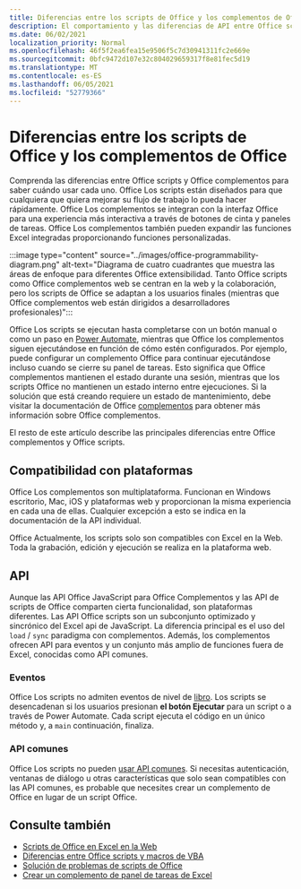 ```yaml
---
title: Diferencias entre los scripts de Office y los complementos de Office
description: El comportamiento y las diferencias de API entre Office scripts y Office complementos.
ms.date: 06/02/2021
localization_priority: Normal
ms.openlocfilehash: 46f5f2ea6fea15e9506f5c7d30941311fc2e669e
ms.sourcegitcommit: 0bfc9472d107e32c804029659317f8e81fec5d19
ms.translationtype: MT
ms.contentlocale: es-ES
ms.lasthandoff: 06/05/2021
ms.locfileid: "52779366"
---
```

# <a name="differences-between-office-scripts-and-office-add-ins"></a>Diferencias entre los scripts de Office y los complementos de Office

Comprenda las diferencias entre Office scripts y Office complementos para saber cuándo usar cada uno. Office Los scripts están diseñados para que cualquiera que quiera mejorar su flujo de trabajo lo pueda hacer rápidamente. Office Los complementos se integran con la interfaz Office para una experiencia más interactiva a través de botones de cinta y paneles de tareas. Office Los complementos también pueden expandir las funciones Excel integradas proporcionando funciones personalizadas.

:::image type="content" source="../images/office-programmability-diagram.png" alt-text="Diagrama de cuatro cuadrantes que muestra las áreas de enfoque para diferentes Office extensibilidad. Tanto Office scripts como Office complementos web se centran en la web y la colaboración, pero los scripts de Office se adaptan a los usuarios finales (mientras que Office complementos web están dirigidos a desarrolladores profesionales)":::

Office Los scripts se ejecutan hasta completarse con un botón manual o como un paso en [Power Automate](https://flow.microsoft.com/), mientras que Office los complementos siguen ejecutándose en función de cómo estén configurados. Por ejemplo, puede configurar un complemento Office para continuar ejecutándose incluso cuando se cierre su panel de tareas. Esto significa que Office complementos mantienen el estado durante una sesión, mientras que los scripts Office no mantienen un estado interno entre ejecuciones. Si la solución que está creando requiere un estado de mantenimiento, debe visitar la documentación de Office [complementos](/office/dev/add-ins) para obtener más información sobre Office complementos.

El resto de este artículo describe las principales diferencias entre Office complementos y Office scripts.

## <a name="platform-support"></a>Compatibilidad con plataformas

Office Los complementos son multiplataforma. Funcionan en Windows escritorio, Mac, iOS y plataformas web y proporcionan la misma experiencia en cada una de ellas. Cualquier excepción a esto se indica en la documentación de la API individual.

Office Actualmente, los scripts solo son compatibles con Excel en la Web. Toda la grabación, edición y ejecución se realiza en la plataforma web.

## <a name="apis"></a>API

Aunque las API Office JavaScript para Office Complementos y las API de scripts de Office comparten cierta funcionalidad, son plataformas diferentes. Las API Office scripts son un subconjunto optimizado y sincrónico del Excel api de JavaScript. La diferencia principal es el uso del `load` / `sync` paradigma con complementos. Además, los complementos ofrecen API para eventos y un conjunto más amplio de funciones fuera de Excel, conocidas como API comunes.

### <a name="events"></a>Eventos

Office Los scripts no admiten eventos de nivel de [libro](/office/dev/add-ins/excel/excel-add-ins-events). Los scripts se desencadenan si los usuarios presionan **el botón Ejecutar** para un script o a través de Power Automate. Cada script ejecuta el código en un único método y, a `main` continuación, finaliza.

### <a name="common-apis"></a>API comunes

Office Los scripts no pueden [usar API comunes](/javascript/api/office). Si necesitas autenticación, ventanas de diálogo u otras características que solo sean compatibles con las API comunes, es probable que necesites crear un complemento de Office en lugar de un script Office.

## <a name="see-also"></a>Consulte también

- [Scripts de Office en Excel en la Web](../overview/excel.md)
- [Diferencias entre Office scripts y macros de VBA](vba-differences.md)
- [Solución de problemas de scripts de Office](../testing/troubleshooting.md)
- [Crear un complemento de panel de tareas de Excel](/office/dev/add-ins/quickstarts/excel-quickstart-jquery)
